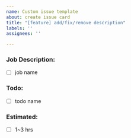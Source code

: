 ```yaml
---
name: Custom issue template
about: create issue card
title: "[feature] add/fix/remove description"
labels: ''
assignees: ''

---
```


### Job Description:

- [ ] job name

### Todo:

- [ ] todo name

### Estimated:

- [ ] 1~3 hrs
